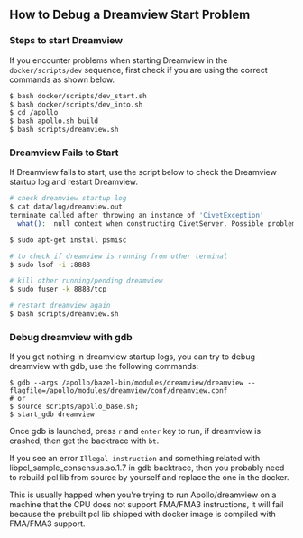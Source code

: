 ## How to Debug a Dreamview Start Problem

### Steps to start Dreamview

If you encounter problems when starting Dreamview in the `docker/scripts/dev` sequence, first check if you are using the correct commands as shown below.

```bash
$ bash docker/scripts/dev_start.sh
$ bash docker/scripts/dev_into.sh
$ cd /apollo
$ bash apollo.sh build
$ bash scripts/dreamview.sh
```
### Dreamview Fails to Start

If Dreamview fails to start, use the script below to check the Dreamview startup log and restart Dreamview.

```bash
# check dreamview startup log
$ cat data/log/dreamview.out
terminate called after throwing an instance of 'CivetException'
  what():  null context when constructing CivetServer. Possible problem binding to port.

$ sudo apt-get install psmisc

# to check if dreamview is running from other terminal
$ sudo lsof -i :8888

# kill other running/pending dreamview
$ sudo fuser -k 8888/tcp

# restart dreamview again
$ bash scripts/dreamview.sh
```

### Debug dreamview with gdb

If you get nothing in dreamview startup logs, you can try to debug dreamview with gdb, use the following commands:

```
$ gdb --args /apollo/bazel-bin/modules/dreamview/dreamview --flagfile=/apollo/modules/dreamview/conf/dreamview.conf
# or
$ source scripts/apollo_base.sh;
$ start_gdb dreamview
```

Once gdb is launched, press `r` and `enter` key to run,  if dreamview is crashed, then get the backtrace with `bt`.

If you see an error `Illegal instruction` and something related with libpcl_sample_consensus.so.1.7 in gdb backtrace, then you probably need to rebuild pcl lib from source by yourself and replace the one in the docker.

This is usually happed when you're trying to run Apollo/dreamview on a machine that the CPU does not support FMA/FMA3 instructions, it will fail because the prebuilt pcl lib shipped with docker image is compiled with FMA/FMA3 support.
